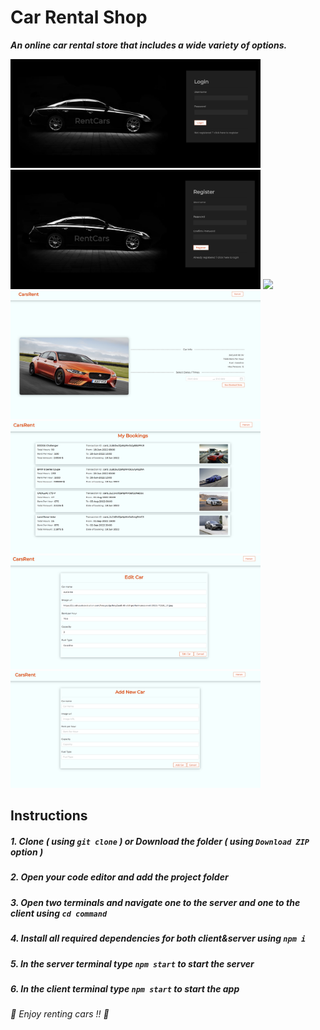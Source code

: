 # Car Rental Shop
***An online car rental store that includes a wide variety of options.***

<img src="./images/1.png" width=400>
<img src="./images/2.png" width=400>
<img src="./images/3.png" width=400>
<img src="./images/4.png" width=400>
<img src="./images/5.png" width=400>
<img src="./images/6.png" width=400>
<img src="./images/7.png" width=400>

## Instructions
##### 1. Clone ***( using `git clone` )*** or Download the folder ***( using ***`Download ZIP`*** option )*** #####
##### 2. Open your code editor and add the project folder #####
##### 3. Open two terminals and navigate one to the server and one to the client using ***`cd command`*** #####
##### 4. Install all required dependencies for both client&server using ***`npm i`*** #####
##### 5. In the server terminal type ***`npm start`*** to start the server #####
##### 6. In the client terminal type ***`npm start`*** to start the app #####

###### 🚗 *Enjoy renting cars !!* 🚗 ######
